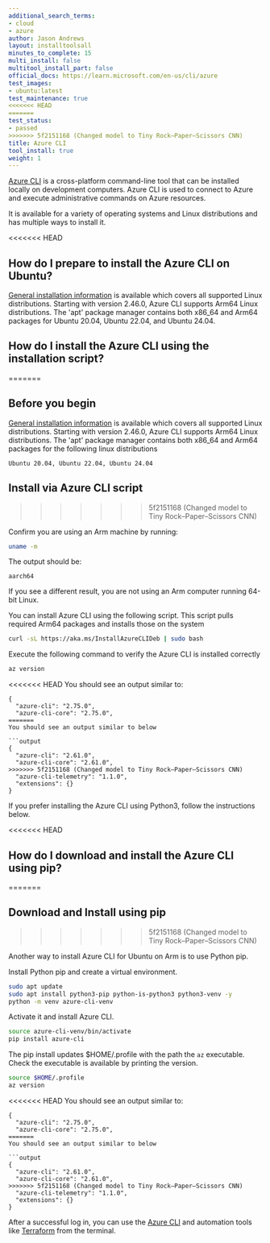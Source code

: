 ```yaml
---
additional_search_terms:
- cloud
- azure
author: Jason Andrews
layout: installtoolsall
minutes_to_complete: 15
multi_install: false
multitool_install_part: false
official_docs: https://learn.microsoft.com/en-us/cli/azure
test_images:
- ubuntu:latest
test_maintenance: true
<<<<<<< HEAD
=======
test_status:
- passed
>>>>>>> 5f2151168 (Changed model to Tiny Rock–Paper–Scissors CNN)
title: Azure CLI
tool_install: true
weight: 1
---
```


[Azure CLI](https://learn.microsoft.com/en-us/cli/azure/) is a cross-platform command-line tool that can be installed locally on development computers. Azure CLI is used to connect to Azure and execute administrative commands on Azure resources.

It is available for a variety of operating systems and Linux distributions and has multiple ways to install it.

<<<<<<< HEAD
## How do I prepare to install the Azure CLI on Ubuntu?

[General installation information](https://learn.microsoft.com/en-us/cli/azure/install-azure-cli-linux?pivots=apt) is available which covers all supported Linux distributions. Starting with version 2.46.0, Azure CLI supports Arm64 Linux distributions. The 'apt' package manager contains both x86_64 and Arm64 packages for Ubuntu 20.04, Ubuntu 22.04, and Ubuntu 24.04.

## How do I install the Azure CLI using the installation script?
=======
## Before you begin

[General installation information](https://learn.microsoft.com/en-us/cli/azure/install-azure-cli-linux?pivots=apt) is available which covers all supported Linux distributions. Starting with version 2.46.0, Azure CLI supports Arm64 Linux distributions. The 'apt' package manager contains both x86_64 and Arm64 packages for the following linux distributions

```output
Ubuntu 20.04, Ubuntu 22.04, Ubuntu 24.04
```

## Install via Azure CLI script
>>>>>>> 5f2151168 (Changed model to Tiny Rock–Paper–Scissors CNN)

Confirm you are using an Arm machine by running:

```bash { target="ubuntu:latest" }
uname -m
```

The output should be:

```output
aarch64
```

If you see a different result, you are not using an Arm computer running 64-bit Linux.

You can install Azure CLI using the following script. This script pulls required Arm64 packages and installs those on the system

```bash { target="ubuntu:latest" }
curl -sL https://aka.ms/InstallAzureCLIDeb | sudo bash
```

Execute the following command to verify the Azure CLI is installed correctly

```bash { target="ubuntu:latest" }
az version
```

<<<<<<< HEAD
You should see an output similar to:

```output
{
  "azure-cli": "2.75.0",
  "azure-cli-core": "2.75.0",
=======
You should see an output similar to below

```output
{
  "azure-cli": "2.61.0",
  "azure-cli-core": "2.61.0",
>>>>>>> 5f2151168 (Changed model to Tiny Rock–Paper–Scissors CNN)
  "azure-cli-telemetry": "1.1.0",
  "extensions": {}
}
```

If you prefer installing the Azure CLI using Python3, follow the instructions below.

<<<<<<< HEAD
## How do I download and install the Azure CLI using pip?
=======
## Download and Install using pip
>>>>>>> 5f2151168 (Changed model to Tiny Rock–Paper–Scissors CNN)

Another way to install Azure CLI for Ubuntu on Arm is to use Python pip.

Install Python pip and create a virtual environment.

```bash
sudo apt update
sudo apt install python3-pip python-is-python3 python3-venv -y
python -m venv azure-cli-venv
```

Activate it and install Azure CLI.

```bash
source azure-cli-venv/bin/activate
pip install azure-cli
```

The pip install updates $HOME/.profile with the path the `az` executable. Check the executable is available by printing the version.

```bash { target="ubuntu:latest" }
source $HOME/.profile
az version
```
<<<<<<< HEAD
You should see an output similar to:

```output
{
  "azure-cli": "2.75.0",
  "azure-cli-core": "2.75.0",
=======
You should see an output similar to below

```output
{
  "azure-cli": "2.61.0",
  "azure-cli-core": "2.61.0",
>>>>>>> 5f2151168 (Changed model to Tiny Rock–Paper–Scissors CNN)
  "azure-cli-telemetry": "1.1.0",
  "extensions": {}
}
```

After a successful log in, you can use the [Azure CLI](/install-guides/azure-cli/) and automation tools like [Terraform](/install-guides/terraform/) from the terminal.
